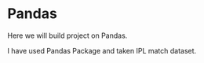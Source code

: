 # Pandas
Here we will build project on Pandas.



I have used Pandas Package and taken IPL match dataset.
